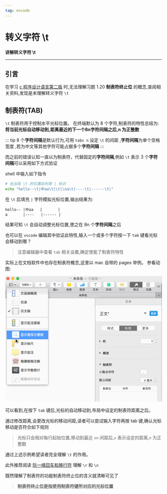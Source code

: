 ```yaml
---
tag: encode
---
```


# 转义字符 \t

**讲解转义字符 \t**

---

## 引言
在学习 [c 程序设计语言第二版](https://book.douban.com/subject/1139336/)
时,无法理解习题 1.20 **制表符终止位** 的概念,查阅相关资料,发现是未理解转义字符 `\t`

## 制表符(TAB)
`\t` 制表符用于控制水平光标位置。
在终端默认为 8 个字符,制表符的特性总结为:**将当前光标自动移动到,距离最近的下一个8n字符间隔之后,n 为正整数**

::: tip
8 个**字符间隔**是默认行为,可用 `tabs n` 设定 `\t` 的间距
,**字符间隔**为单个空格宽度 ,若为中文等其他字符可能占据多个**字符间隔**
:::

而之前的错误认知一直以为制表符，代替固定的**字符间隔**,例如 `\t` 表示 3 个**字符间隔**可以采用如下方式验证

shell 中输入如下指令

```bash
# 在出现 \t 的位置后利用 | 标识
echo "hello--\t|中aa\t|\t|\na\t|----\t|------\t|"
```

在 `\t` 后填充 `|` 字符模拟光标位置,输出结果为:

```
hello-- |中aa   |       |
a       |----   |------ |
```

结果可知 `\t` 会自动调整光标位置,使之在 8n 个**字符间隔**之后

也可以在 `vscode` 编辑其中验证此特性,输入一个或多个字符按一下 `tab` 键看光标会移动到哪？
> 注意编辑器中查看 `tab` 相关设置,确定使能了制表符特性

实际上在文档软件中也存在制表符概念,这里以 mac 自带的 pages 举例。
参看动图:

![](../img/2019-05-11-tab.png)

可以看到,在按下 `tab` 键后,光标的自动移动到,布局中设定的制表符距离之后。

通过修改距离,会更改光标的移动间距,读者可以尝试输入字符再按 tab 键,确认光标移动是否符合如下规则

> 光标只会相对每行起始位置,移动到最近 `xn` 间距后,`x` 表示设定的距离,`n` 为正整数

通过上述示例希望读者完全理解 `\t` 的作用。

此外推荐阅读 [阮一峰回车和换行符](https://www.ruanyifeng.com/blog/2006/04/post_213.html) 理解 `\r` 和 `\n`

既然理解了制表符的功能制表符终止位的含义就清晰可见了

> **制表符终止位是指使用制表符键所对应的光标位置** 